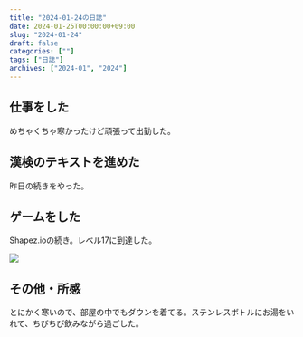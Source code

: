 ```yaml
---
title: "2024-01-24の日誌"
date: 2024-01-25T00:00:00+09:00
slug: "2024-01-24"
draft: false
categories: [""]
tags: ["日誌"]
archives: ["2024-01", "2024"]
---
```

## 仕事をした

めちゃくちゃ寒かったけど頑張って出勤した。

## 漢検のテキストを進めた

昨日の続きをやった。

## ゲームをした

Shapez.ioの続き。レベル17に到達した。

![](https://r2.sizu.me/users/7432/post-images/i9fvfc4mor39fm3indks.png)

## その他・所感

とにかく寒いので、部屋の中でもダウンを着てる。ステンレスボトルにお湯をいれて、ちびちび飲みながら過ごした。
